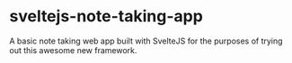 # sveltejs-note-taking-app
A basic note taking web app built with SvelteJS for the purposes of trying out this awesome new framework.
